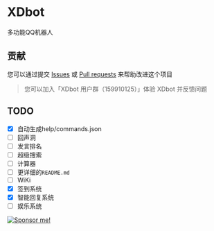 # XDbot

多功能QQ机器人

## 贡献

您可以通过提交 [Issues](https://github.com/This-is-XiaoDeng/XDbot/issues) 或 [Pull requests](https://github.com/This-is-XiaoDeng/XDbot/pulls) 来帮助改进这个项目

> 您可以加入「XDbot 用户群（159910125）」体验 XDbot 并反馈问题

## TODO

- [x] 自动生成help/commands.json
- [ ] 回声洞
- [ ] 发言排名
- [ ] 超级搜索
- [ ] 计算器
- [ ] 更详细的`README.md`
- [ ] WiKi
- [x] 签到系统
- [x] 智能回复系统
- [ ] 娱乐系统

<a href="https://pay.thisisxd.top/"><img src="https://img.shields.io/badge/Sponsor%20me!-green?logo=wechat&amp;logoColor=white&amp;style=flat" alt="Sponsor me!"></a>

